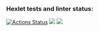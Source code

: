 ### Hexlet tests and linter status:
[![Actions Status](https://github.com/trio91/frontend-project-44/actions/workflows/hexlet-check.yml/badge.svg)](https://github.com/trio91/frontend-project-44/actions)
<a href="https://codeclimate.com/github/trio91/frontend-project-44/maintainability"><img src="https://api.codeclimate.com/v1/badges/ae04bb86db682c8e6be4/maintainability" /></a>
<a href="https://asciinema.org/a/6k0VTavx7E2Xrq3XCj8WF817n" target="_blank"><img src="https://asciinema.org/a/6k0VTavx7E2Xrq3XCj8WF817n.svg" /></a>
